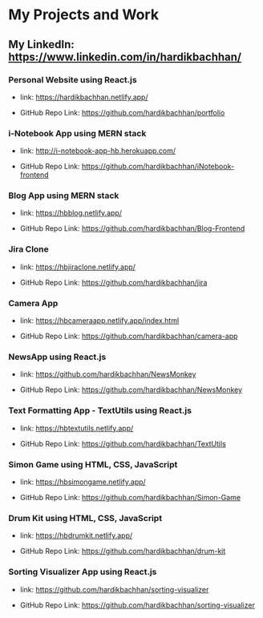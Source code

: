 # My Projects and Work

## My LinkedIn: https://www.linkedin.com/in/hardikbachhan/

### Personal Website using React.js

- link: https://hardikbachhan.netlify.app/

- GitHub Repo Link: https://github.com/hardikbachhan/portfolio

### i-Notebook App using MERN stack

- link: http://i-notebook-app-hb.herokuapp.com/

- GitHub Repo Link: https://github.com/hardikbachhan/iNotebook-frontend

### Blog App using MERN stack

- link: https://hbblog.netlify.app/

- GitHub Repo Link: https://github.com/hardikbachhan/Blog-Frontend

### Jira Clone 

- link: https://hbjiraclone.netlify.app/

- GitHub Repo Link: https://github.com/hardikbachhan/jira

### Camera App

- link: https://hbcameraapp.netlify.app/index.html

- GitHub Repo Link: https://github.com/hardikbachhan/camera-app

### NewsApp using React.js

- link: https://github.com/hardikbachhan/NewsMonkey

- GitHub Repo Link: https://github.com/hardikbachhan/NewsMonkey

### Text Formatting App - TextUtils using React.js

- link: https://hbtextutils.netlify.app/

- GitHub Repo Link: https://github.com/hardikbachhan/TextUtils

### Simon Game using HTML, CSS, JavaScript

- link: https://hbsimongame.netlify.app/

- GitHub Repo Link: https://github.com/hardikbachhan/Simon-Game

### Drum Kit using HTML, CSS, JavaScript
- link: https://hbdrumkit.netlify.app/

- GitHub Repo Link: https://github.com/hardikbachhan/drum-kit

### Sorting Visualizer App using React.js
- link: https://github.com/hardikbachhan/sorting-visualizer

- GitHub Repo Link: https://github.com/hardikbachhan/sorting-visualizer
